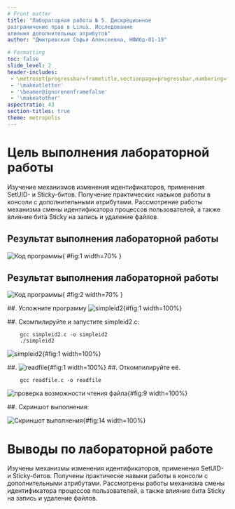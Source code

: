```yaml
---
# Front matter
title: "Лабораторная работа № 5. Дискреционное
разграничение прав в Linux. Исследование
влияния дополнительных атрибутов"
author: "Дмитревская Софья Алексеевна, НФИбд-01-19"

# Formatting
toc: false
slide_level: 2
header-includes: 
 - \metroset{progressbar=frametitle,sectionpage=progressbar,numbering=fraction}
 - '\makeatletter'
 - '\beamer@ignorenonframefalse'
 - '\makeatother'
aspectratio: 43
section-titles: true
theme: metropolis
---
```


# Цель выполнения лабораторной работы 

Изучение механизмов изменения идентификаторов, применения
SetUID- и Sticky-битов. Получение практических навыков работы в консоли с дополнительными атрибутами. Рассмотрение работы механизма
смены идентификатора процессов пользователей, а также влияние бита
Sticky на запись и удаление файлов.

## Результат выполнения лабораторной работы

  ![Код программы](images/1.png){ #fig:1 width=70% }

## Результат выполнения лабораторной работы

  ![Код программы](images/3.png){ #fig:2 width=70% }

##. Усложните программу
 ![simpleid2](images/4.png){#fig:1 width=100%}

##. Скомпилируйте и запустите simpleid2.c:

        gcc simpleid2.c -o simpleid2
        ./simpleid2
 ![simpleid2](images/5.png){#fig:1 width=100%}

##.  ![readfile](images/6.png){#fig:1 width=100%}
##. Откомпилируйте её.

        gcc readfile.c -o readfile

  ![проверка возможности чтения файла](images/img7.png){#fig:9 width=100%}

##. Скриншот выполнения:

  ![Скриншот выполнения](images/8.png){#fig:14 width=100%}

# Выводы по лабораторной работе

Изучены механизмы изменения идентификаторов, применения
SetUID- и Sticky-битов. Получены практическе навыки работы в консоли с дополнительными атрибутами. Рассмотрены работы механизма
смены идентификатора процессов пользователей, а также влияние бита
Sticky на запись и удаление файлов.
